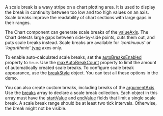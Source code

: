 A scale break is a wavy stripe on a chart plotting area. It is used to display the break in continuity between too low and too high values on an axis. Scale breaks improve the readability of chart sections with large gaps in their ranges.

The Chart component can generate scale breaks of the [valueAxis](/Documentation/ApiReference/UI_Components/dxChart/Configuration/valueAxis/). The Chart detects large gaps between side-by-side points, cuts them out, and puts scale breaks instead. Scale breaks are available for *'continuous'* or *'logarithmic'* [type](/Documentation/ApiReference/UI_Components/dxChart/Configuration/valueAxis/#type) axes only.

To enable auto-calculated scale breaks, set the [autoBreaksEnabled](/Documentation/ApiReference/UI_Components/dxChart/Configuration/valueAxis/#autoBreaksEnabled) property to `true`. Use the [maxAutoBreakCount](/Documentation/ApiReference/UI_Components/dxChart/Configuration/valueAxis/#maxAutoBreakCount) property to limit the amount of automatically created scale breaks. To configure scale break appearance, use the [breakStyle](/Documentation/ApiReference/UI_Components/dxChart/Configuration/valueAxis/breakStyle/) object. You can test all these options in the demo.

You can also create custom breaks, including breaks of the [argumentAxis](/Documentation/ApiReference/UI_Components/dxChart/Configuration/argumentAxis/). Use the [breaks](/Documentation/ApiReference/UI_Components/dxChart/Configuration/argumentAxis/breaks/) array to declare a scale break collection. Each object in this array must have the [startValue](/Documentation/ApiReference/UI_Components/dxChart/Configuration/argumentAxis/breaks/#startValue) and [endValue](/Documentation/ApiReference/UI_Components/dxChart/Configuration/argumentAxis/breaks/#endValue) fields that limit a single scale break. A scale break range should be at least two tick intervals. Otherwise, the break might not be visible.